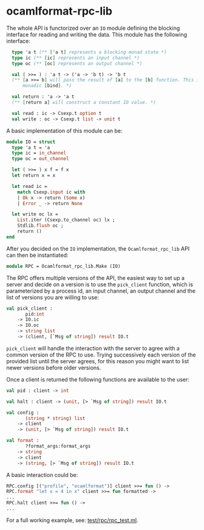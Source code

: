# ocamlformat-rpc-lib

The whole API is functorized over an `IO` module defining the blocking interface for reading and writing the data. This module has the following interface:

```ocaml
  type 'a t (** ['a t] represents a blocking monad state *)
  type ic (** [ic] represents an input channel *)
  type oc (** [oc] represents an output channel *)

  val ( >>= ) : 'a t -> ('a -> 'b t) -> 'b t
  (** [a >>= b] will pass the result of [a] to the [b] function. This is a
      monadic [bind]. *)

  val return : 'a -> 'a t
  (** [return a] will construct a constant IO value. *)

  val read : ic -> Csexp.t option t
  val write : oc -> Csexp.t list -> unit t
```

A basic implementation of this module can be:
```ocaml
module IO = struct
  type 'a t = 'a
  type ic = in_channel
  type oc = out_channel

  let ( >>= ) x f = f x
  let return x = x

  let read ic =
    match Csexp.input ic with
    | Ok x -> return (Some x)
    | Error _ -> return None

  let write oc lx =
    List.iter (Csexp.to_channel oc) lx ;
    Stdlib.flush oc ;
    return ()
end
```

After you decided on the `IO` implementation, the `Ocamlformat_rpc_lib` API can then be instantiated:
```ocaml
module RPC = Ocamlformat_rpc_lib.Make (IO)
```

The RPC offers multiple versions of the API, the easiest way to set up a server and decide on a version is to use the `pick_client` function, which is parameterized by a process id, an input channel, an output channel and the list of versions you are willing to use:
```ocaml
val pick_client :
       pid:int
    -> IO.ic
    -> IO.oc
    -> string list
    -> (client, [`Msg of string]) result IO.t
```
`pick_client` will handle the interaction with the server to agree with a common version of the RPC to use. Trying successively each version of the provided list until the server agrees, for this reason you might want to list newer versions before older versions.

Once a client is returned the following functions are available to the user:
```ocaml
val pid : client -> int

val halt : client -> (unit, [> `Msg of string]) result IO.t

val config :
       (string * string) list
    -> client
    -> (unit, [> `Msg of string]) result IO.t

val format :
       ?format_args:format_args
    -> string
    -> client
    -> (string, [> `Msg of string]) result IO.t
```

A basic interaction could be:
```ocaml
RPC.config [("profile", "ocamlformat")] client >>= fun () ->
RPC.format "let x = 4 in x" client >>= fun formatted ->
...
RPC.halt client >>= fun () ->
...
```

For a full working example, see: [test/rpc/rpc_test.ml](../test/rpc/rpc_test.ml).
